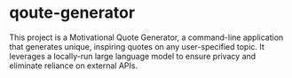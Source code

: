 # qoute-generator
This project is a Motivational Quote Generator, a command-line application that generates unique, inspiring quotes on any user-specified topic. It leverages a locally-run large language model to ensure privacy and eliminate reliance on external APIs.
